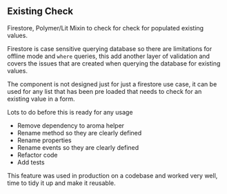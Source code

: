 ## Existing Check

Firestore, Polymer/Lit Mixin to check for check for populated existing values.

Firestore is case sensitive querying database so there are limitations for offline mode and `where` queries, this add another layer of validation and covers the issues that are created when querying the database for existing values.

The component is not designed just for just a firestore use case, it can be used for any list that has been pre loaded that needs to check for an existing value in a form.

Lots to do before this is ready for any usage

* Remove dependency to aroma helper
* Rename method so they are clearly defined
* Rename properties
* Rename events so they are clearly defined
* Refactor code
* Add tests

This feature was used in production on a codebase and worked very well, time to tidy it up and make it reusable.
